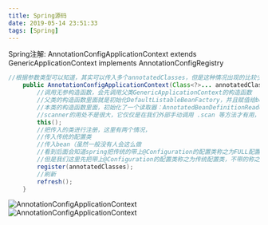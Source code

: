 ```yaml
---
title: Spring源码
date: 2019-05-14 23:51:33
tags: [Spring]
---
```

Spring注解: 
    AnnotationConfigApplicationContext extends GenericApplicationContext 
                                       implements AnnotationConfigRegistry 

```java
//根据参数类型可以知道，其实可以传入多个annotatedClasses，但是这种情况出现的比较少
	public AnnotationConfigApplicationContext(Class<?>... annotatedClasses) {
		//调用无参构造函数，会先调用父类GenericApplicationContext的构造函数
		//父类的构造函数里面就是初始化DefaultListableBeanFactory，并且赋值给beanFactory
		//本类的构造函数里面，初始化了一个读取器：AnnotatedBeanDefinitionReader read，一个扫描器ClassPathBeanDefinitionScanner scanner
		//scanner的用处不是很大，它仅仅是在我们外部手动调用 .scan 等方法才有用，常规方式是不会用到scanner对象的
		this();
		//把传入的类进行注册，这里有两个情况，
		//传入传统的配置类
		//传入bean（虽然一般没有人会这么做
		//看到后面会知道spring把传统的带上@Configuration的配置类称之为FULL配置类，不带@Configuration的称之为Lite配置类
		//但是我们这里先把带上@Configuration的配置类称之为传统配置类，不带的称之为普通bean
		register(annotatedClasses);
		//刷新
		refresh();
	}

```
![AnnotationConfigApplicationContext](../images/AnnotationConfigApplicationContext.png)
![AnnotationConfigApplicationContext](../images/DefaultListableBeanFactory.png)